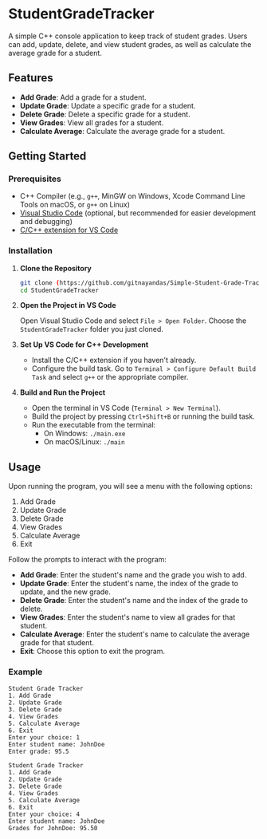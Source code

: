 # StudentGradeTracker

A simple C++ console application to keep track of student grades. Users can add, update, delete, and view student grades, as well as calculate the average grade for a student.

## Features

- **Add Grade**: Add a grade for a student.
- **Update Grade**: Update a specific grade for a student.
- **Delete Grade**: Delete a specific grade for a student.
- **View Grades**: View all grades for a student.
- **Calculate Average**: Calculate the average grade for a student.

## Getting Started

### Prerequisites

- C++ Compiler (e.g., `g++`, MinGW on Windows, Xcode Command Line Tools on macOS, or `g++` on Linux)
- [Visual Studio Code](https://code.visualstudio.com/) (optional, but recommended for easier development and debugging)
- [C/C++ extension for VS Code](https://marketplace.visualstudio.com/items?itemName=ms-vscode.cpptools)

### Installation

1. **Clone the Repository**

    ```bash
    git clone (https://github.com/gitnayandas/Simple-Student-Grade-Tracker.git)
    cd StudentGradeTracker
    ```

2. **Open the Project in VS Code**

    Open Visual Studio Code and select `File > Open Folder`. Choose the `StudentGradeTracker` folder you just cloned.

3. **Set Up VS Code for C++ Development**

    - Install the C/C++ extension if you haven't already.
    - Configure the build task. Go to `Terminal > Configure Default Build Task` and select `g++` or the appropriate compiler.

4. **Build and Run the Project**

    - Open the terminal in VS Code (`Terminal > New Terminal`).
    - Build the project by pressing `Ctrl+Shift+B` or running the build task.
    - Run the executable from the terminal:
      - On Windows: `./main.exe`
      - On macOS/Linux: `./main`

## Usage

Upon running the program, you will see a menu with the following options:

1. Add Grade
2. Update Grade
3. Delete Grade
4. View Grades
5. Calculate Average
6. Exit

Follow the prompts to interact with the program:

- **Add Grade**: Enter the student's name and the grade you wish to add.
- **Update Grade**: Enter the student's name, the index of the grade to update, and the new grade.
- **Delete Grade**: Enter the student's name and the index of the grade to delete.
- **View Grades**: Enter the student's name to view all grades for that student.
- **Calculate Average**: Enter the student's name to calculate the average grade for that student.
- **Exit**: Choose this option to exit the program.

### Example

```text
Student Grade Tracker
1. Add Grade
2. Update Grade
3. Delete Grade
4. View Grades
5. Calculate Average
6. Exit
Enter your choice: 1
Enter student name: JohnDoe
Enter grade: 95.5

Student Grade Tracker
1. Add Grade
2. Update Grade
3. Delete Grade
4. View Grades
5. Calculate Average
6. Exit
Enter your choice: 4
Enter student name: JohnDoe
Grades for JohnDoe: 95.50 
